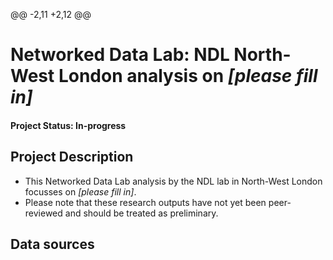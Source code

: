 @@ -2,11 +2,12 @@

# Networked Data Lab: NDL North-West London analysis on *[please fill in]*

#### Project Status: In-progress

## Project Description

- This Networked Data Lab analysis by the NDL lab in North-West London focusses on *[please fill in]*.
- Please note that these research outputs have not yet been peer-reviewed and should be treated as preliminary.

## Data sources

